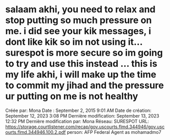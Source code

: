 # salaam akhi, you need to relax and stop putting so much pressure on me. i did see your kik messages, i dont like kik so im not using it… surespot is more secure so im going to try and use this instead … this is my life akhi, i will make up the time to commit my jihad and the pressure ur putting on me is not healthy

Créée par: Mona
Date : September 2, 2015 9:01 AM
Date de création: September 12, 2023 3:08 PM
Dernière modification: September 13, 2023 12:32 PM
Dernière modification par: Mona
Réseau: SURESPOT
URL: https://storage.courtlistener.com/recap/gov.uscourts.flmd.344946/gov.uscourts.flmd.344946.100.2.pdf
person: AFP Federal Agent as mohamadmo7